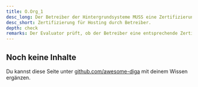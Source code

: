 ```yaml
---
title: O.Org_1
desc_long: Der Betreiber der Hintergrundsysteme MUSS eine Zertifizierung nach [ISO27001], auf der Basis von IT-Grundschutz [BSI27001] oder einem vergleichbaren Standard nachweisen.
desc_short: Zertifizierung für Hosting durch Betreiber.
depth: check
remarks: Der Evaluator prüft, ob der Betreiber eine entsprechende Zertifizierung besitzt.
---
```


## Noch keine Inhalte

Du kannst diese Seite unter [github.com/awesome-diga](https://github.com/awesome-diga/tr-faq) mit deinem Wissen ergänzen.
